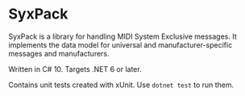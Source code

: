 # SyxPack

SyxPack is a library for handling MIDI System Exclusive messages.
It implements the data model for universal and manufacturer-specific
messages and manufacturers.

Written in C# 10. Targets .NET 6 or later.

Contains unit tests created with xUnit. Use `dotnet test` to run them.
